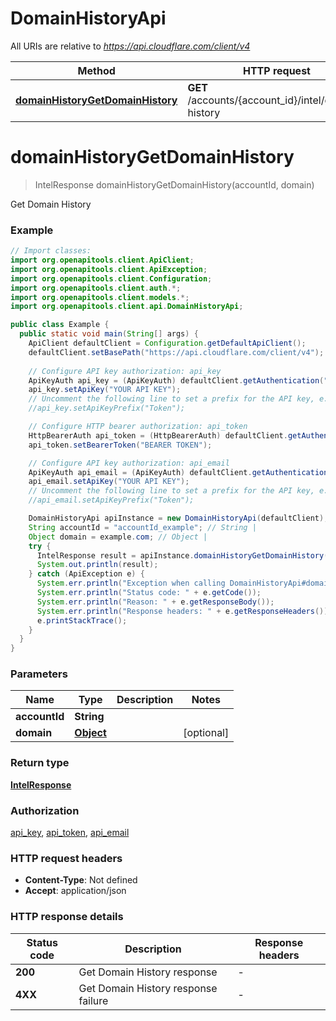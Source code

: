 # DomainHistoryApi

All URIs are relative to *https://api.cloudflare.com/client/v4*

| Method | HTTP request | Description |
|------------- | ------------- | -------------|
| [**domainHistoryGetDomainHistory**](DomainHistoryApi.md#domainHistoryGetDomainHistory) | **GET** /accounts/{account_id}/intel/domain-history | Get Domain History |


<a id="domainHistoryGetDomainHistory"></a>
# **domainHistoryGetDomainHistory**
> IntelResponse domainHistoryGetDomainHistory(accountId, domain)

Get Domain History

### Example
```java
// Import classes:
import org.openapitools.client.ApiClient;
import org.openapitools.client.ApiException;
import org.openapitools.client.Configuration;
import org.openapitools.client.auth.*;
import org.openapitools.client.models.*;
import org.openapitools.client.api.DomainHistoryApi;

public class Example {
  public static void main(String[] args) {
    ApiClient defaultClient = Configuration.getDefaultApiClient();
    defaultClient.setBasePath("https://api.cloudflare.com/client/v4");
    
    // Configure API key authorization: api_key
    ApiKeyAuth api_key = (ApiKeyAuth) defaultClient.getAuthentication("api_key");
    api_key.setApiKey("YOUR API KEY");
    // Uncomment the following line to set a prefix for the API key, e.g. "Token" (defaults to null)
    //api_key.setApiKeyPrefix("Token");

    // Configure HTTP bearer authorization: api_token
    HttpBearerAuth api_token = (HttpBearerAuth) defaultClient.getAuthentication("api_token");
    api_token.setBearerToken("BEARER TOKEN");

    // Configure API key authorization: api_email
    ApiKeyAuth api_email = (ApiKeyAuth) defaultClient.getAuthentication("api_email");
    api_email.setApiKey("YOUR API KEY");
    // Uncomment the following line to set a prefix for the API key, e.g. "Token" (defaults to null)
    //api_email.setApiKeyPrefix("Token");

    DomainHistoryApi apiInstance = new DomainHistoryApi(defaultClient);
    String accountId = "accountId_example"; // String | 
    Object domain = example.com; // Object | 
    try {
      IntelResponse result = apiInstance.domainHistoryGetDomainHistory(accountId, domain);
      System.out.println(result);
    } catch (ApiException e) {
      System.err.println("Exception when calling DomainHistoryApi#domainHistoryGetDomainHistory");
      System.err.println("Status code: " + e.getCode());
      System.err.println("Reason: " + e.getResponseBody());
      System.err.println("Response headers: " + e.getResponseHeaders());
      e.printStackTrace();
    }
  }
}
```

### Parameters

| Name | Type | Description  | Notes |
|------------- | ------------- | ------------- | -------------|
| **accountId** | **String**|  | |
| **domain** | [**Object**](.md)|  | [optional] |

### Return type

[**IntelResponse**](IntelResponse.md)

### Authorization

[api_key](../README.md#api_key), [api_token](../README.md#api_token), [api_email](../README.md#api_email)

### HTTP request headers

 - **Content-Type**: Not defined
 - **Accept**: application/json

### HTTP response details
| Status code | Description | Response headers |
|-------------|-------------|------------------|
| **200** | Get Domain History response |  -  |
| **4XX** | Get Domain History response failure |  -  |

